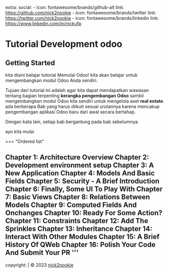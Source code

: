 extra:
  social:
    - icon: fontawesome/brands/github-alt
      link: https://github.com/nick2nookie
    - icon: fontawesome/brands/twitter
      link: https://twitter.com/nick2nookie
    - icon: fontawesome/brands/linkedin
      link: https://www.linkedin.com/in/nickufp

# Tutorial Development odoo

## Getting Started

kita disini belajar tutorial Memulai Odoo! kita akan belajar untuk mengembangkan modul Odoo Anda sendiri. 

Tujuan dari tutorial ini adalah agar kita dapat mendapatkan wawasan tentang bagian terpenting **kerangka pengembangan Odoo** sambil mengembangkan modul Odoo kita sendiri untuk mengelola aset **real estate**. ada berberapa Bab yang harus diikuti sesuai urutannya karena mencakup pengembangan aplikasi Odoo baru dari awal secara bertahap. 

Dengan kata lain, setiap bab bergantung pada bab sebelumnya.

ayo kita mulai

=== "Ordered list"

Chapter 1: Architecture Overview
Chapter 2: Development environment setup
Chapter 3: A New Application
Chapter 4: Models And Basic Fields
Chapter 5: Security - A Brief Introduction
Chapter 6: Finally, Some UI To Play With
Chapter 7: Basic Views
Chapter 8: Relations Between Models
Chapter 9: Computed Fields And Onchanges
Chapter 10: Ready For Some Action?
Chapter 11: Constraints
Chapter 12: Add The Sprinkles
Chapter 13: Inheritance
Chapter 14: Interact With Other Modules
Chapter 15: A Brief History Of QWeb
Chapter 16: Polish Your Code And Submit Your PR
'''
---
copyright: |
  &copy; 2023 <a href="https://github.com/nick2nookie"  target="_blank" rel="noopener">nick2nookie</a>